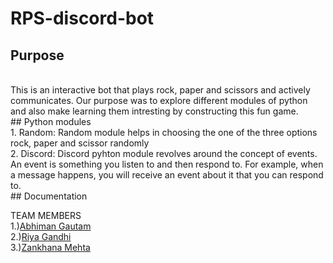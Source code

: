 # RPS-discord-bot
## Purpose
<br>
This is an interactive bot that plays rock, paper and scissors and actively communicates. Our purpose was to explore different modules of python and also make learning them intresting by constructing this fun game.
<br>
## Python modules
<br>
1. Random: Random module helps in choosing the one of the three options rock, paper and scissor randomly
<br>
2. Discord: Discord pyhton module revolves around the concept of events. An event is something you listen to and then respond to. For example, when a message happens, you will receive an event about it that you can respond to.
<br>
## Documentation

TEAM MEMBERS
<br>
1.)<a href="https://github.com/Abhiman1211">Abhiman Gautam </a>
<br>
2.)<a href="https://github.com/Riya1929">Riya Gandhi </a>
<br>
3.)<a href="https://github.com/zankhana46">Zankhana Mehta </a>
<br>

